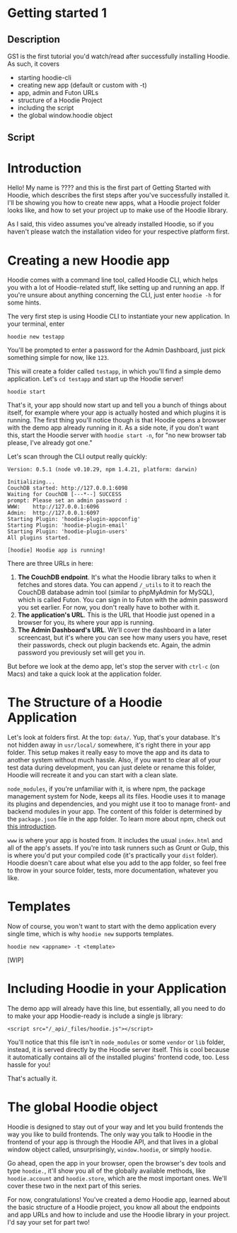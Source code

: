 # Getting started 1

## Description

GS1 is the first tutorial you'd watch/read after successfully installing Hoodie. As such, it covers

- starting hoodie-cli
- creating new app (default or custom with -t)
- app, admin and Futon URLs
- structure of a Hoodie Project
- including the script
- the global window.hoodie object

## Script

# Introduction

Hello! My name is ???? and this is the first part of Getting Started with Hoodie, which describes the first steps after you've successfully installed it. I'll be showing you how to create new apps, what a Hoodie project folder looks like, and how to set your project up to make use of the Hoodie library.

As I said, this video assumes you've already installed Hoodie, so if you haven't please watch the installation video for your respective platform first.

# Creating a new Hoodie app

Hoodie comes with a command line tool, called Hoodie CLI, which helps you with a lot of Hoodie-related stuff, like setting up and running an app. If you're unsure about anything concerning the CLI, just enter `hoodie -h` for some hints.

The very first step is using Hoodie CLI to instantiate your new application. In your terminal, enter

`hoodie new testapp`

You'll be prompted to enter a password for the Admin Dashboard, just pick something simple for now, like `123`.

This will create a folder called `testapp`, in which you'll find a simple demo application. Let's `cd testapp` and start up the Hoodie server!

`hoodie start`

That's it, your app should now start up and tell you a bunch of things about itself, for example where your app is actually hosted and which plugins it is running. The first thing you'll notice though is that Hoodie opens a browser with the demo app already running in it. As a side note, if you don't want this, start the Hoodie server with `hoodie start -n`, for "no new browser tab please, I've already got one."

Let's scan through the CLI output really quickly:

    Version: 0.5.1 (node v0.10.29, npm 1.4.21, platform: darwin)

    Initializing...
    CouchDB started: http://127.0.0.1:6098
    Waiting for CouchDB [---*--] SUCCESS
    prompt: Please set an admin password :
    WWW:    http://127.0.0.1:6096
    Admin:  http://127.0.0.1:6097
    Starting Plugin: 'hoodie-plugin-appconfig'
    Starting Plugin: 'hoodie-plugin-email'
    Starting Plugin: 'hoodie-plugin-users'
    All plugins started.

    [hoodie] Hoodie app is running!

There are three URLs in here:

1. __The CouchDB endpoint__. It's what the Hoodie library talks to when it fetches and stores data. You can append `/_utils` to it to reach the CouchDB database admin tool (similar to phpMyAdmin for MySQL), which is called Futon. You can sign in to Futon with the admin password you set earlier. For now, you don't really have to bother with it.
2. __The application's URL__. This is the URL that Hoodie just opened in a browser for you, its where your app is running.
3. __The Admin Dashboard's URL__. We'll cover the dashboard in a later screencast, but it's where you can see how many users you have, reset their passwords, check out plugin backends etc. Again, the admin password you previously set will get you in.

But before we look at the demo app, let's stop the server with `ctrl-c` (on Macs) and take a quick look at the application folder.

# The Structure of a Hoodie Application

Let's look at folders first. At the top: `data/`. Yup, that's your database. It's not hidden away in `usr/local/` somewhere, it's right there in your app folder. This setup makes it really easy to move the app and its data to another system without much hassle. Also, if you want to clear all of your test data during development, you can just delete or rename this folder, Hoodie will recreate it and you can start with a clean slate.

`node_modules`, if you're unfamiliar with it, is where npm, the package management system for Node, keeps all its files. Hoodie uses it to manage its plugins and dependencies, and you might use it too to manage front- and backend modules in your app. The content of this folder is determined by the `package.json` file in the app folder. To learn more about npm, check out [this introduction](#).

`www` is where your app is hosted from. It includes the usual `index.html` and all of the app's assets. If you're into task runners such as Grunt or Gulp, this is where you'd put your compiled code (it's practically your `dist` folder). Hoodie doesn't care about what else you add to the app folder, so feel free to throw in your source folder, tests, more documentation, whatever you like.

# Templates

Now of course, you won't want to start with the demo application every single time, which is why `hoodie new` supports templates.

`hoodie new <appname> -t <template>`

[WIP]

# Including Hoodie in your Application

The demo app will already have this line, but essentially, all you need to do to make your app Hoodie-ready is include a single js library:

    <script src="/_api/_files/hoodie.js"></script>

You'll notice that this file isn't in `node_modules` or some `vendor` or `lib` folder, instead, it is served directly by the Hoodie server itself. This is cool because it automatically contains all of the installed plugins' frontend code, too. Less hassle for you!

That's actually it.

# The global Hoodie object

Hoodie is designed to stay out of your way and let you build frontends the way you like to build frontends. The only way you talk to Hoodie in the frontend of your app is through the Hoodie API, and that lives in a global window object called, unsurprisingly, `window.hoodie`, or simply `hoodie`.

Go ahead, open the app in your browser, open the browser's dev tools and type `hoodie.`, it'll show you all of the globally available methods, like `hoodie.account` and `hoodie.store`, which are the most important ones. We'll cover these two in the next part of this series.

For now, congratulations! You've created a demo Hoodie app, learned about the basic structure of a Hoodie project, you know all about the endpoints and app URLs and how to include and use the Hoodie library in your project. I'd say your set for part two!











